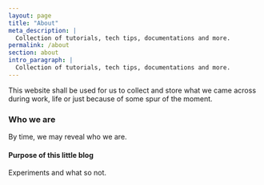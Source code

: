 ```yaml
---
layout: page
title: "About"
meta_description: |
  Collection of tutorials, tech tips, documentations and more.
permalink: /about
section: about
intro_paragraph: |
  Collection of tutorials, tech tips, documentations and more.
---
```

This website shall be used for us to collect and store what we came across during work, life or just because of some spur of the moment.

### Who we are

By time, we may reveal who we are.

#### Purpose of this little blog

Experiments and what so not.